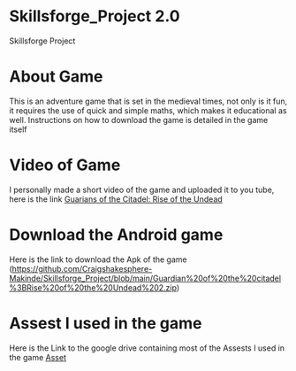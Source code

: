 # Skillsforge_Project 2.0
Skillsforge Project

# About Game
This is an adventure game that is set in the medieval times, not only is it fun, it requires the use of quick and simple maths, which makes it educational as well. 
Instructions on how to download the game is detailed in the game itself

# Video of Game
I personally made a short video of the game and uploaded it to you tube, here is the link
[Guarians of the Citadel: Rise of the Undead](https://youtu.be/VvUw2dlETk8)

# Download the Android game
Here is the link to download the Apk of the game
(https://github.com/Craigshakesphere-Makinde/Skillsforge_Project/blob/main/Guardian%20of%20the%20citadel%3BRise%20of%20the%20Undead%202.zip)

# Assest I used in the game
Here is the Link to the google drive containing most of the Assests I used in the game
[Asset](https://drive.google.com/file/d/1gzKy1TDEIGTe4XZ8dB0DdruJGwu0FQRb/view?usp=drive_link)

